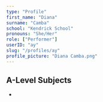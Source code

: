 ```yaml
---
type: "Profile"
first_name: "Diana"
surname: "Camba"
school: "Kendrick School"
pronouns: "She/Her"
role: ["Performer"]
userID: "ay"
slug: "/profiles/ay"
profile_picture: "Diana Camba.png"
---
```


## A-Level Subjects
- 
